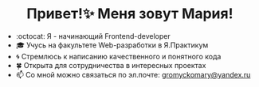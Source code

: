 <h1 align="center">Привет!✨ Меня зовут Мария!
 </h1>


<!--
**MariaGrom/MariaGrom** is a ✨ _special_ ✨ repository because its `README.md` (this file) appears on your GitHub profile.


Here are some ideas to get you started: -->

- :octocat: Я - начинающий Frontend-developer
- 🎓 Учусь на факультете Web-разработки в Я.Практикум
- 🌀 Стремлюсь к написанию качественного и понятного кода 
- 🍀 Открыта для сотрудничества в интересных проектах
- 📫 Со мной можно связаться по эл.почте: gromyckomary@yandex.ru 
